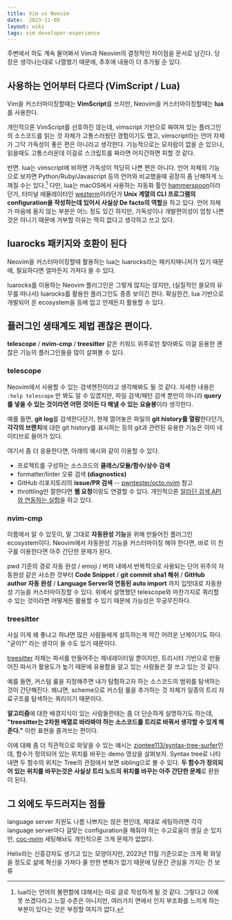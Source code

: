 ```yaml
---
title: Vim vs Neovim
date:  2023-11-09
layout: wiki
tags: vim developer-experience
---
```


주변에서 하도 계속 물어봐서 Vim과 Neovim의 결정적인 차이점을 문서로 남긴다. 당장은 생각나는대로 나열했기 때문에, 추후에 내용이 더 추가될 순 있다.

## 사용하는 언어부터 다르다 (VimScript / Lua)

Vim을 커스터마이징할때는 **VimScript**를 쓰지만, Neovim을 커스터마이징할때는 **lua**를 사용한다.

개인적으론 VimScript를 선호하진 않는데, vimscript 기반으로 짜여져 있는 플러그인의 소스코드를 읽는 것 자체가 고통스러웠던 경험이기도 했고, vimscript라는 언어 자체가 그닥 가독성이 좋은 편은 아니라고 생각한다. 기능적으로는 모자람이 없을 순 있으나, 읽을때도 고통스러운데 이걸로 스크립트를 짜라면 어지간하면 피할 것 같다.

반면. lua는 vimscript에 비하면 가독성이 적당히 나쁜 편은 아니다. 언어 자체의 기능으로 보자면 Python/Ruby/Javascript 등의 언어와 비교했을때 굉장히 좀 난해하게 느껴질 수는 있다.[^1] 다만, lua는 macOS에서 사용하는 자동화 툴인 [hammerspoon](https://www.hammerspoon.org/)이라던가, 터미널 에뮬레이터인 [wezterm](https://wezfurlong.org/wezterm/index.html)이라던가 **Unix 계열의 CLI 프로그램의 configuration을 작성하는데 있어서 사실상 De facto의 역할**을 하고 있다. 언어 자체가 마음에 들지 않는 부분은 어느 정도 있긴 하지만, 가독성이나 개발편의성이 엄청 나쁜 것은 아니기 때문에 거부할 이유는 딱히 없다고 생각하고 쓰고 있다.

## luarocks 패키지와 호환이 된다
Neovim을 커스터마이징할때 활용하는 lua는 luarocks라는 패키지매니저가 있기 때문에, 필요하다면 얼마든지 가져다 쓸 수 있다.

luarocks를 이용하는 Neovim 플러그인은 그렇게 많지는 않지만, (실질적인 쓸모의 유무를 떠나서) luarocks를 활용한 플러그인도 종종 보이긴 한다. 확실한건, lua 기반으로 개발되어 온 ecosystem을 등에 업고 언제든지 활용할 수 있다.


## 플러그인 생태계도 제법 괜찮은 편이다.
**telescope** / **nvim-cmp** / **treesitter** 같은 키워드 위주로만 찾아봐도 이걸 응용한 괜찮은 기능의 플러그인들을 많이 살펴볼 수 있다.

### telescope

Neovim에서 사용할 수 있는 검색엔진이라고 생각해봐도 될 것 같다. 자세한 내용은 `:help telescope` 만 봐도 알 수 있겠지만, 파일 검색/패턴 검색 뿐만이 아니라 **query를 넣을 수 있는 것이라면 어떤 것이든 다 해낼 수 있는 요술봉**이라 생각한다.

예를 들면, **git log**를 검색한다던가, 현재 열어놓은 파일의 **git history를 열람**한다던가, **각각의 브랜치**에 대한 git history를 표시하는 등의 git과 관련된 유용한 기능은 이미 네이티브로 들어가 있다.

여기서 좀 더 응용한다면, 아래의 예시와 같이 이용할 수 있다.
* 프로젝트를 구성하는 소스코드의 **클래스/모듈/함수/상수 검색**
* formatter/linter 오류 검색 **(diagnostics)**
* GitHub 리포지토리의 **issue/PR 검색** -- [pwntester/octo.nvim](https://github.com/pwntester/octo.nvim) 참고
* throttling만 잘한다면 **웹 요청**이랑도 연결할 수 있다. 개인적으론 [알라딘 검색 API와 연동하는 실험](https://github.com/malkoG/aladin.nvim)을 하고 있다.

### nvim-cmp

이름에서 알 수 있듯이, 말 그대로 **자동완성 기능**을 위해 만들어진 플러그인 ecosystem이다. Neovim에서 자동완성 기능을 커스터마이징 해야 한다면, 바로 이 친구를 이용한다면 아주 간단한 문제가 된다.

pwd 기준의 경로 자동 완성 / emoji / 버퍼 내에서 반복적으로 사용되는 단어 위주의 자동완성 같은 사소한 것부터 **Code Snippet** / **git commit sha1 해쉬** / **GitHub author 자동 완성** / **Language Server와 연동된 auto import** 까지 입맛대로 자동완성 기능을 커스터마이징할 수 있다. 위에서 설명했던 telescope와 마찬가지로 쿼리할 수 있는 것이라면 어떻게든 활용할 수 있기 때문에 가능성은 무궁무진하다.

### treesitter

사실 이게 왜 좋냐고 하냐면 많은 사람들에게 설득하는게 약간 어려운 난제이기도 하다. "굳이?" 라는 생각이 들 수도 있기 때문이다.

[treesitter](https://tree-sitter.github.io/tree-sitter/) 자체는 파서를 만들어주는 제네레이터일 뿐이지만, 트리시터 기반으로 만들어진 파서가 활용도가 높기 때문에 유용함을 알고 있는 사람들은 잘 쓰고 있는 것 같다.

예를 들면, 커스텀 룰을 지정해주면 내가 탐험하고자 하는 소스코드의 범위를 탐색하는 것이 간단해진다. 왜냐면, scheme으로 커스텀 룰을 추가하는 것 자체가 일종의 트리 자료구조를 탐색하는 쿼리이기 때문이다.

**알고리즘**에 대한 배경지식이 있는 사람들한테는 좀 더 단순하게 설명하기도 하는데, **"treesitter는 2차원 배열로 바라봐야 하는 소스코드를 트리로 바꿔서 생각할 수 있게 해준다."** 이런 표현을 즐겨쓰는 편이다.

이에 대해 좀 더 직관적으로 와닿을 수 있는 예시는 [ziontee113/syntax-tree-surfer](https://github.com/ziontee113/syntax-tree-surfer)인데, 함수가 정의되어 있는 위치를 바꾸는 demo 영상을 살펴보자. Syntax tree로 나타내면 두 함수의 위치는 Tree의 관점에서 보면 sibling으로 볼 수 있다. **두 함수가 정의되어 있는 위치를 바꾸는것은 사실상 트리 노드의 위치를 바꾸는 아주 간단한 문제**로 환원이 된다.

## 그 외에도 두드러지는 점들

language server 지원도 나름 나쁘지는 않은 편인데, 제대로 세팅하려면 각각 language server마다 걸맞는 configuration을 해줘야 하는 수고로움이 생길 순 있지만, [coc-nvim](https://github.com/neoclide/coc.nvim) 세팅해놔도 개인적으론 크게 문제가 없었다.

Helix라는 신흥강자도 생기고 있는 모양이지만, 2023년 11월 기준으로는 크게 확 와닿을 정도로 삶에 혁신을 가져다 줄 만한 변화가 없기 때문에 당문간 관심을 가지는 건 보류


[^1]: lua라는 언어의 불편함에 대해서는 따로 글로 작성하게 될 것 같다. 그렇다고 아예 못 쓰겠다라고 느낄 수준은 아니지만, 여러가지 면에서 인지 부조화를 느끼게 하는 부분이 있다는 것은 부정할 여지가 없다.
